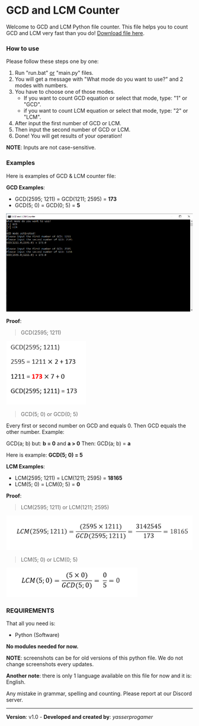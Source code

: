 # GCD and LCM Counter 

Welcome to GCD and LCM Python file counter. This file helps you to count GCD and LCM very fast than you do! <a href="./main.py" download>Download file here</a>.

### How to use

Please follow these steps one by one:

1. Run "run.bat" <u>or</u> "main.py" files.
2. You will get a message with "What mode do you want to use?" and 2 modes with numbers.
3. You have to choose one of those modes.
   - If you want to count GCD equation or select that mode, type: "1" or "GCD".
   - if you want to count LCM equation or select that mode, type: "2" or "LCM".
4. After input the first number of GCD or LCM.
5. Then input the second number of GCD or LCM.
6. Done! You will get results of your operation!

**NOTE**: Inputs are not case-sensitive. 

### Examples

Here is examples of GCD & LCM counter file:

**GCD Examples**:

- GCD(2595; 1211) = GCD(1211; 2595) = **173**
- GCD(5; 0) = GCD(0; 5) = **5**

![GCD_EXAMPLE_1](./screenshots/GCDExample1.png)

**Proof**:

> GCD(2595; 1211)

![](./screenshots/GCDProof1.png)

> GCD(5; 0) or GCD(0; 5)

Every first or second number on GCD and equals 0. Then GCD equals the other number. Example:

GCD(a; b)
but: **b = 0** and **a > 0**
Then: GCD(a; b) = **a**

Here is example: **GCD(5; 0) = 5**

**LCM Examples**:

- LCM(2595; 1211) = LCM(1211; 2595) = **18165**
- LCM(5; 0) = LCM(0; 5) = **0**

**Proof**:

> LCM(2595; 1211) or LCM(1211; 2595)

![LCM_PROOF_1](./screenshots/LCMProof1.PNG)

> LCM(5; 0) or LCM(0; 5)

![LCM_PROOF_2](./screenshots/LCMProof2.PNG)

### REQUIREMENTS

That all you need is:
- Python (Software)

**No modules needed for now.**



**NOTE**: screenshots can be for old versions of this python file. We do not change screenshots every updates.

**Another note**: there is only 1 language available on this file for now and it is: English.

Any mistake in grammar, spelling and counting. Please report at our Discord server.

------

**Version**: v1.0 - **Developed and created by**: *yasserprogamer*